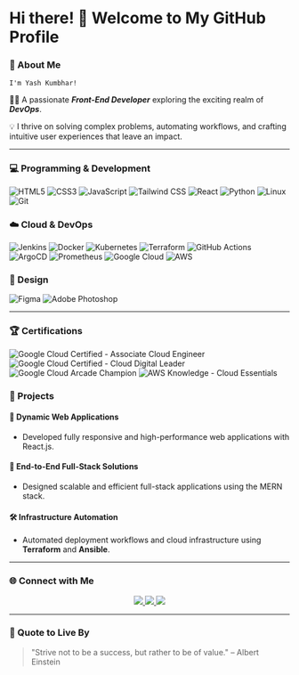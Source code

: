 # Hi there! 👋 Welcome to My GitHub Profile     

                                                                                                                
### 🌟 About Me

    I'm Yash Kumbhar!
👨‍💻 A passionate ***Front-End Developer*** exploring the exciting realm of ***DevOps***.    

💡 I thrive on solving complex problems, automating workflows, and crafting intuitive user experiences that leave an impact.

---

### 💻 Programming & Development  

   ![HTML5](https://img.shields.io/badge/-HTML5-E34F26?style=flat&logo=html5&logoColor=white) ![CSS3](https://img.shields.io/badge/-CSS3-1572B6?style=flat&logo=css3&logoColor=white) ![JavaScript](https://img.shields.io/badge/-JavaScript-F7DF1E?style=flat&logo=javascript&logoColor=black) ![Tailwind CSS](https://img.shields.io/badge/-TailwindCSS-38B2AC?style=flat&logo=tailwind-css&logoColor=white) ![React](https://img.shields.io/badge/-React-61DAFB?style=flat&logo=react&logoColor=black) ![Python](https://img.shields.io/badge/-Python-3776AB?style=flat&logo=python&logoColor=white) ![Linux](https://img.shields.io/badge/-Linux-FCC624?style=flat&logo=linux&logoColor=black) ![Git](https://img.shields.io/badge/-Git-F05032?style=flat&logo=git&logoColor=white)

### ☁️ Cloud & DevOps
  
  ![Jenkins](https://img.shields.io/badge/-Jenkins-D24939?style=flat&logo=jenkins&logoColor=white) ![Docker](https://img.shields.io/badge/-Docker-2496ED?style=flat&logo=docker&logoColor=white) ![Kubernetes](https://img.shields.io/badge/-Kubernetes-326CE5?style=flat&logo=kubernetes&logoColor=white) ![Terraform](https://img.shields.io/badge/-Terraform-623CE4?style=flat&logo=terraform&logoColor=white) ![GitHub Actions](https://img.shields.io/badge/-GitHub%20Actions-2088FF?style=flat&logo=github-actions&logoColor=white) ![ArgoCD](https://img.shields.io/badge/-ArgoCD-FE0000?style=flat&logo=argo&logoColor=white) ![Prometheus](https://img.shields.io/badge/-Prometheus-E6522C?style=flat&logo=prometheus&logoColor=white) ![Google Cloud](https://img.shields.io/badge/-Google%20Cloud-4285F4?style=flat&logo=google-cloud&logoColor=white) ![AWS](https://img.shields.io/badge/-AWS-FF9900?style=flat&logo=amazon-aws&logoColor=white)

### 🎨 Design  

  ![Figma](https://img.shields.io/badge/-Figma-F24E1E?style=flat&logo=figma&logoColor=white) ![Adobe Photoshop](https://img.shields.io/badge/-Adobe%20Photoshop-31A8FF?style=flat&logo=adobe-photoshop&logoColor=black)

---

### 🏆 Certifications  
  ![Google Cloud Certified - Associate Cloud Engineer](https://img.shields.io/badge/-Associate%20Cloud%20Engineer-4285F4?style=flat&logo=google-cloud&logoColor=white) ![Google Cloud Certified - Cloud Digital Leader](https://img.shields.io/badge/-Cloud%20Digital%20Leader-4285F4?style=flat&logo=google-cloud&logoColor=white) ![Google Cloud Arcade Champion](https://img.shields.io/badge/-Arcade%20Champion-4285F4?style=flat&logo=google-cloud&logoColor=white) ![AWS Knowledge - Cloud Essentials](https://img.shields.io/badge/-AWS%20Cloud%20Essentials-FF9900?style=flat&logo=amazon-aws&logoColor=white)


### 🚀 Projects

#### 🌟 **Dynamic Web Applications**
- Developed fully responsive and high-performance web applications with React.js.

#### 💼 **End-to-End Full-Stack Solutions**
- Designed scalable and efficient full-stack applications using the MERN stack.

#### 🛠 **Infrastructure Automation**
- Automated deployment workflows and cloud infrastructure using **Terraform** and **Ansible**.

---

### 🌐 Connect with Me

<div align="center">
  <a href="https://www.linkedin.com/in/yash-kumbhar-236b1b24a" target="_blank">
    <img src="https://img.shields.io/badge/-LinkedIn-0077B5?style=for-the-badge&logo=linkedin&logoColor=white"/>
  </a>
  <a href="mailto:Yashkumbhar0777@gmail.com" target="_blank">
    <img src="https://img.shields.io/badge/-Email-D14836?style=for-the-badge&logo=gmail&logoColor=white"/>
  </a>
  <a href="https://www.youtube.com/channel/Piyush.7.7.7" target="_blank">
  <img src="https://img.shields.io/badge/-YouTube-FF0000?style=for-the-badge&logo=youtube&logoColor=white"/>
</a>
</div>

---

### 📖 Quote to Live By
> "Strive not to be a success, but rather to be of value." – Albert Einstein
